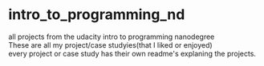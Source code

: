 # intro_to_programming_nd<br>
all projects from the udacity intro to programming nanodegree<br>
These are all my project/case studyies(that I liked or enjoyed)<br>
every project or case study has their own readme's explaning the projects.<br>

